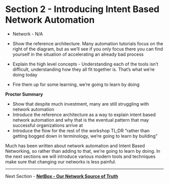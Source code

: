# Section 2 - Introducing Intent Based Network Automation

- Network - N/A

- Show the reference architecture. Many automation tutorials focus on the right of the diagram, but as we’ll see if you only focus there you can find yourself in the situation of accelerating an already bad process
- Explain the high level concepts - Understanding each of the tools isn’t difficult, understanding how they all fit together is. That’s what we’re doing today
- Fire them up for some learning, we’re going to learn by doing

**Proctor Summary**

- Show that despite much investment, many are still struggling with network automation
- Introduce the reference architecture as a way to explain intent based network automation and why that is the eventual pattern that may successful organizations arrive at
- Introduce the flow for the rest of the workshop TL;DR “rather than getting bogged down in terminology, we’re going to learn by building”

Much has been written about network automation and Intent Based Networking, so rather than adding to that, we're going to learn by doing. In the next sections we will introduce various modern tools and techniques make sure that changing our networks is less painful.

___

Next Section - [**NetBox - Our Network Source of Truth**](./3_Source_Of_Truth_NetBox.md)